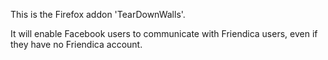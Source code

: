 This is the Firefox addon 'TearDownWalls'.

It will enable Facebook users to communicate with Friendica users, even if they have no Friendica account.

